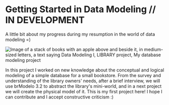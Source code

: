 # Getting Started in Data Modeling // IN DEVELOPMENT
A little bit about my progress during my resumption in the world of data modeling =)

![Image of a stack of books with an apple above and beside it, in medium-sized letters, a text saying Data Modeling I, LIBRARY project, My database modeling project](https://user-images.githubusercontent.com/102270053/179326643-0c9a82d0-0ccf-42fc-8c22-5be67989996f.png)

In this project I worked on new knowledge about the conceptual and logical modeling of a simple database for a small bookstore. 
From the survey and understanding of the library owners' needs, after a brief interview, we will use brModelo 3.2 to abstract the library's mini-world, and in a next project we will create the physical model of it. 
This is my first project here! I hope I can contribute and I accept constructive criticism :)
